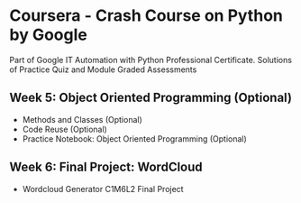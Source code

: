 # Coursera - Crash Course on Python by Google
Part of Google IT Automation with Python Professional Certificate. Solutions of Practice Quiz and Module Graded Assessments

## Week 5: Object Oriented Programming (Optional)

 - Methods and Classes (Optional)
 - Code Reuse (Optional)
 - Practice Notebook: Object Oriented Programming (Optional)

## Week 6: Final Project: WordCloud
 - Wordcloud Generator C1M6L2 Final Project
